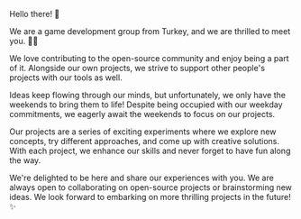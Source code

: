 Hello there! 👋

We are a game development group from Turkey, and we are thrilled to meet you. 🙋‍♀️

We love contributing to the open-source community and enjoy being a part of it. Alongside our own projects, we strive to support other people's projects with our tools as well.

Ideas keep flowing through our minds, but unfortunately, we only have the weekends to bring them to life! Despite being occupied with our weekday commitments, we eagerly await the weekends to focus on our projects.

Our projects are a series of exciting experiments where we explore new concepts, try different approaches, and come up with creative solutions. With each project, we enhance our skills and never forget to have fun along the way.

We're delighted to be here and share our experiences with you. We are always open to collaborating on open-source projects or brainstorming new ideas. We look forward to embarking on more thrilling projects in the future! ✨
